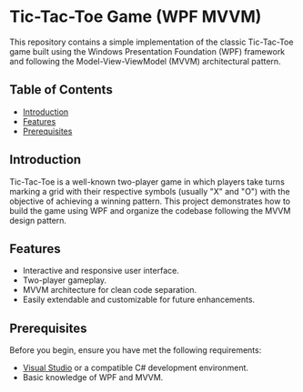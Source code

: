 # Tic-Tac-Toe Game (WPF MVVM)

This repository contains a simple implementation of the classic Tic-Tac-Toe game built using the Windows Presentation Foundation (WPF) framework and following the Model-View-ViewModel (MVVM) architectural pattern.

## Table of Contents

- [Introduction](#introduction)
- [Features](#features)
- [Prerequisites](#prerequisites)

## Introduction

Tic-Tac-Toe is a well-known two-player game in which players take turns marking a grid with their respective symbols (usually "X" and "O") with the objective of achieving a winning pattern. This project demonstrates how to build the game using WPF and organize the codebase following the MVVM design pattern.

## Features

- Interactive and responsive user interface.
- Two-player gameplay.
- MVVM architecture for clean code separation.
- Easily extendable and customizable for future enhancements.

## Prerequisites

Before you begin, ensure you have met the following requirements:

- [Visual Studio](https://visualstudio.microsoft.com/) or a compatible C# development environment.
- Basic knowledge of WPF and MVVM.
